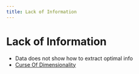 ```yaml
---
title: Lack of Information
---
```


# Lack of Information
- Data does not show how to extract optimal info
- [Curse Of Dimensionality](Curse%20Of%20Dimensionality.md)






























































































